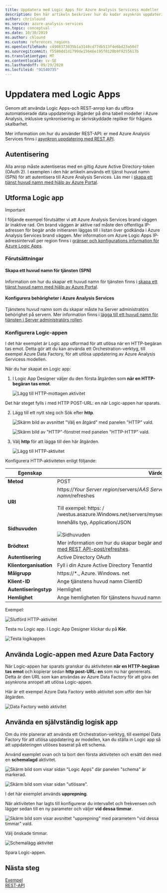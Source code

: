 ```yaml
---
title: Uppdatera med Logic Apps för Azure Analysis Servicess modeller | Microsoft Docs
description: Den här artikeln beskriver hur du kodar asynkron uppdatering för Azure Analysis Services med hjälp av Azure Logic Apps.
author: chrislound
ms.service: azure-analysis-services
ms.topic: conceptual
ms.date: 10/30/2019
ms.author: chlound
ms.custom: references_regions
ms.openlocfilehash: c4908373035b1a3148cd77db513f4e6bd23a50d7
ms.sourcegitcommit: f5580dd1d1799de15646e195f0120b9f9255617b
ms.translationtype: MT
ms.contentlocale: sv-SE
ms.lasthandoff: 09/29/2020
ms.locfileid: "91540735"
---
```

# <a name="refresh-with-logic-apps"></a>Uppdatera med Logic Apps

Genom att använda Logic Apps-och REST-anrop kan du utföra automatiserade data uppdaterings åtgärder på dina tabell modeller i Azure Analysis, inklusive synkronisering av skrivskyddade repliker för frågans skalbarhet.

Mer information om hur du använder REST-API: er med Azure Analysis Services finns i [asynkron uppdatering med REST API](analysis-services-async-refresh.md).

## <a name="authentication"></a>Autentisering

Alla anrop måste autentiseras med en giltig Azure Active Directory-token (OAuth 2).  I exemplen i den här artikeln används ett tjänst huvud namn (SPN) för att autentisera till Azure Analysis Services. Läs mer i [skapa ett tjänst huvud namn med hjälp av Azure Portal](../active-directory/develop/howto-create-service-principal-portal.md).

## <a name="design-the-logic-app"></a>Utforma Logic app

> [!IMPORTANT]
> I följande exempel förutsätter vi att Azure Analysis Services brand väggen är inaktive rad. Om brand väggen är aktive rad måste den offentliga IP-adressen för begär ande initieraren läggas till i listan över godkända i Azure Analysis Services brand väggen. Mer information om Azure Logic Apps IP-adressintervall per region finns i [gränser och konfigurations information för Azure Logic Apps](../logic-apps/logic-apps-limits-and-config.md#configuration).

### <a name="prerequisites"></a>Förutsättningar

#### <a name="create-a-service-principal-spn"></a>Skapa ett huvud namn för tjänsten (SPN)

Information om hur du skapar ett huvud namn för tjänsten finns i [skapa ett tjänst huvud namn med hjälp av Azure Portal](../active-directory/develop/howto-create-service-principal-portal.md).

#### <a name="configure-permissions-in-azure-analysis-services"></a>Konfigurera behörigheter i Azure Analysis Services
 
Tjänstens huvud namn som du skapar måste ha Server administratörs behörighet på servern. Mer information finns i [lägga till ett huvud namn för tjänsten i Server administratörs rollen](analysis-services-addservprinc-admins.md).

### <a name="configure-the-logic-app"></a>Konfigurera Logic-appen

I det här exemplet är Logic app utformad för att utlösa när en HTTP-begäran tas emot. Detta gör att du kan använda ett Orchestration-verktyg, till exempel Azure Data Factory, för att utlösa uppdatering av Azure Analysis Servicess modellen.

När du har skapat en Logic app:

1. I Logic App Designer väljer du den första åtgärden som **när en HTTP-begäran tas emot**.

   ![Lägg till HTTP-mottagen aktivitet](./media/analysis-services-async-refresh-logic-app/1.png)

Det här steget fylls i med HTTP POST-URL: en när Logic-appen har sparats.

2. Lägg till ett nytt steg och Sök efter **http**.  

   ![Skärm bild av avsnittet "Välj en åtgärd" med panelen "HTTP" vald.](./media/analysis-services-async-refresh-logic-app/9.png)

   ![Skärm bild av "HTTP"-fönstret med panelen "HTTP-HTTP" vald.](./media/analysis-services-async-refresh-logic-app/10.png)

3. Välj **http** för att lägga till den här åtgärden.

   ![Lägg till HTTP-aktivitet](./media/analysis-services-async-refresh-logic-app/2.png)

Konfigurera HTTP-aktiviteten enligt följande:

|Egenskap  |Värde  |
|---------|---------|
|**Metod**     |POST         |
|**URI**     | https://*Your Server region*/servers/*AAS Server Name*/Models/*ditt databas namn*/refreshes <br /> <br /> Till exempel: https: \/ /westus.asazure.Windows.net/servers/myserver/Models/AdventureWorks/refreshes|
|**Sidhuvuden**     |   Innehålls typ, Application/JSON <br /> <br />  ![Sidhuvuden](./media/analysis-services-async-refresh-logic-app/6.png)    |
|**Brödtext**     |   Mer information om hur du skapar begär ande texten finns i [asynkron uppdatering med REST API-post/refreshes](analysis-services-async-refresh.md#post-refreshes). |
|**Autentisering**     |Active Directory OAuth         |
|**Klientorganisation**     |Fyll i din Azure Active Directory TenantId         |
|**Målgrupp**     |https://*., Azure. Windows. net         |
|**Klient-ID**     |Ange tjänstens huvud namn ClientID         |
|**Autentiseringstyp**     |Hemlighet         |
|**Hemlighet**     |Ange hemligheten för tjänstens huvud namn         |

Exempel:

![Slutförd HTTP-aktivitet](./media/analysis-services-async-refresh-logic-app/7.png)

Testa nu Logic app.  I Logic App Designer klickar du på **Kör**.

![Testa logikappen](./media/analysis-services-async-refresh-logic-app/8.png)

## <a name="consume-the-logic-app-with-azure-data-factory"></a>Använda Logic-appen med Azure Data Factory

När Logic-appen har sparats granskar du aktiviteten **när en HTTP-begäran tas emot** och kopierar sedan **http post-URL: en** som nu har genererats.  Detta är den URL som kan användas av Azure Data Factory för att göra det asynkrona anropet att utlösa Logic-appen.

Här är ett exempel Azure Data Factory webb aktivitet som utför den här åtgärden.

![Data Factory webb aktivitet](./media/analysis-services-async-refresh-logic-app/11.png)

## <a name="use-a-self-contained-logic-app"></a>Använda en självständig logisk app

Om du inte planerar att använda ett Orchestration-verktyg, till exempel Data Factory för att utlösa uppdatering av modellen, kan du ställa in Logic app så att uppdateringen utlöses baserat på ett schema.

Använd exemplet ovan och ta bort den första aktiviteten och ersätt den med en **schemalagd** aktivitet.

![Skärm bild som visar sidan "Logic Apps" där panelen "schema" är markerad.](./media/analysis-services-async-refresh-logic-app/12.png)

![Skärm bild som visar sidan "utlösare".](./media/analysis-services-async-refresh-logic-app/13.png)

I det här exemplet används **upprepning**.

När aktiviteten har lagts till konfigurerar du intervallet och frekvensen och lägger sedan till en ny parameter och väljer **vid dessa timmar**.

![Skärm bild som visar avsnittet "upprepning" med parametern "vid dessa timmar" vald.](./media/analysis-services-async-refresh-logic-app/16.png)

Välj önskade timmar.

![Schemalägg aktivitet](./media/analysis-services-async-refresh-logic-app/15.png)

Spara Logic-appen.

## <a name="next-steps"></a>Nästa steg

[Exempel](analysis-services-samples.md)  
[REST-API](https://docs.microsoft.com/rest/api/analysisservices/servers)
